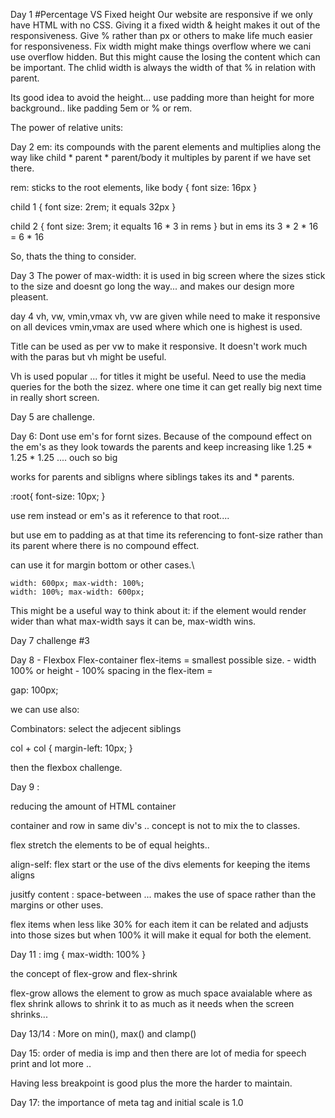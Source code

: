 Day 1
#Percentage VS Fixed height Our website are responsive if we only have HTML with no CSS. 
Giving it a fixed width & height makes it out of the responsiveness.
Give % rather than px or others to make life much easier for responsiveness.
Fix width might make things overflow where we cani use overflow hidden.
But this might cause the losing the content which can be important.
The chlid width is always the width of that % in relation with parent.
 
Its good idea to avoid the height... 
use padding more than height for more background.. 
like padding 5em or % or rem.

The power of relative units: 

Day 2
em: its compounds with the parent elements and multiplies along the way
like child * parent * parent/body 
it multiples by parent if we have set there.

rem: sticks to the root elements, like 
body {
font size: 16px
}

child 1 {
font size: 2rem;	it equals 32px
}

child 2 {
font size: 3rem;	it equalts 16 * 3 in rems
}			but in ems its 3 * 2 * 16 = 6 * 16 

So, thats the thing to consider.

Day 3
The power of max-width: 
it is used in big screen where the sizes stick to the size and 
doesnt go long the way... 
and makes our design more pleasent.

day 4 vh, vw, vmin,vmax
vh, vw are given while need to make it responsive on all devices 
vmin,vmax are used where which one is highest is used.

Title can be used as per vw to make it responsive.
It doesn't work much with the paras but vh might be useful.

Vh is used popular ... for titles it might be useful.
Need to use the media queries for the both the sizez.
where one time it can get really big next time in really short screen.

Day 5 are challenge.


Day 6: 
Dont use em's for fornt sizes.
Because of the compound effect on the em's as they look towards the parents and keep increasing like 1.25 * 1.25 * 1.25 .... ouch so big

works for parents and sibligns where siblings takes its and * parents.


:root{
font-size: 10px;
}

use rem instead or em's as it reference to that root....

but use em to padding as at that time its referencing to font-size rather than its parent where there is no compound effect.

can use it for margin bottom or other cases.\

    width: 600px; max-width: 100%;
    width: 100%; max-width: 600px;

This might be a useful way to think about it: if the element would render wider than what max-width says it can be, max-width wins.

Day 7 challenge #3

Day 8 - Flexbox
Flex-container 
flex-items = smallest possible size. - width 100% or height - 100%
spacing in the flex-item = 

gap: 100px;


we can use also: 

Combinators: select the adjecent siblings

col + col {
	margin-left: 10px;
}

then the flexbox challenge.


Day 9 : 

reducing the amount of HTML container 

container and row in same div's .. concept is not to mix the to classes.


flex stretch the elements to be of equal heights..

align-self: flex start or the use of the divs elements for keeping the items aligns 


jusitfy content : space-between ... makes the use of space rather than the margins or other uses.

flex items when less like 30% for each item it can be related and adjusts into those sizes but when 100% it will make it equal for both the element.


Day 11 : 
img {
max-width: 100%
}

the concept of flex-grow and flex-shrink 

flex-grow allows the element to grow as much space avaialable where as flex shrink allows to shrink it to as much as it needs when the screen shrinks...

Day 13/14 :
More on min(), max() and clamp()


Day 15: 
order of media is imp and then there are lot of media for speech print and lot more ..

Having less breakpoint is good plus the more the harder to maintain.

Day 17: 
the importance of meta tag and initial scale is 1.0 



